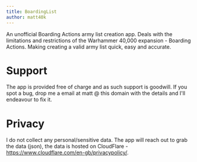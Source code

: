 ```yaml
---
title: BoardingList
author: matt40k
---
```


An unofficial Boarding Actions army list creation app. Deals with the limitations and restrictions of the Warhammer 40,000 expansion - Boarding Actions. Making creating a valid army list quick, easy and accurate.

# Support

The app is provided free of charge and as such support is goodwill. If you spot a bug, drop me a email at matt @ this domain with the details and I'll endeavour to fix it.

# Privacy

I do not collect any personal/sensitive data. The app will reach out to grab the data (json), the data is hosted on CloudFlare - https://www.cloudflare.com/en-gb/privacypolicy/. 
